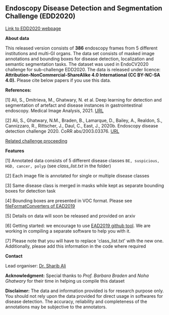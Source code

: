 ## Endoscopy Disease Detection and Segmentation Challenge (EDD2020)

[Link to EDD2020 webpage](https://edd2020.grand-challenge.org/Home/)

**About data**

This released version consists of **386** endoscopy frames from 5 different institutions and multi-GI organs. The data set consists of masked image annotations and bounding boxes for disease detection, localization and semantic segmentation tasks. The dataset was used in EndoCV2020 challenge for sub-challenge EDD2020. The data is released under licence: **Attribution-NonCommercial-ShareAlike 4.0 International (CC BY-NC-SA 4.0).** Please cite below papers if you use this data. 

**References:**

[1]  Ali, S., Dmitrieva, M., Ghatwary, N. et al. Deep learning for detection and segmentation of artefact and disease instances in gastrointestinal endoscopy. Medical Image Analysis, 2021. [URL](https://doi.org/10.1016/j.media.2021.102002)
 
[2] Ali, S., Ghatwary, N.M., Braden, B., Lamarque, D., Bailey, A., Realdon, S.,
Cannizzaro, R., Rittscher, J., Daul, C., East, J., 2020b. Endoscopy disease
detection challenge 2020. CoRR abs/2003.03376.  [URL](https://arxiv.org/abs/2003.03376)

[Related challenge proceeding](http://ceur-ws.org/Vol-2595/) 

**Features**

[1] Annotated data consists of 5 different disease classes
``BE, suspicious, HGD, cancer, polyp`` (see *class_list.txt* in the folder)

[2] Each image file is annotated for single or multiple disease classes

[3] Same disease class is merged in masks while kept as separate bounding boxes for detection task

[4] Bounding boxes are presented in VOC format. Please see [fileFormatConverters of EAD2019](https://github.com/sharibox/EAD2019/tree/master/fileFormatConverters)

[5] Details on data will soon be released and provided on arxiv

[6] Getting started: we encourage to use [EAD2019 github tool](https://github.com/sharibox/EAD2019). We are working in compiling a separate software to help you with it.

[7] Please note that you will have to replace 'class_list.txt' with the new one. Additionally, please add this information in the code where required 


**Contact**

Lead organiser: [Dr. Sharib Ali](sharib.ali@eng.ox.ac.uk)

**Acknowledgment:** Special thanks to *Prof. Barbara Braden* and *Noha Ghatwary* for their time in helping us compile this dataset

**Disclaimer:** The data and information provided is for research purpose only. You should not rely upon the data provided for direct usage in softwares for disease detection. The accuracy, reliability and completeness of the annotations may be subjective to the annotators.
